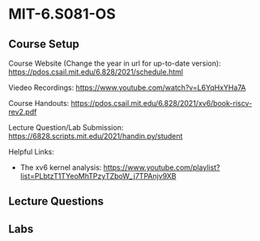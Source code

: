 # MIT-6.S081-OS

## Course Setup

Course Website (Change the year in url for up-to-date version): https://pdos.csail.mit.edu/6.828/2021/schedule.html

Viedeo Recordings: https://www.youtube.com/watch?v=L6YqHxYHa7A

Course Handouts: https://pdos.csail.mit.edu/6.828/2021/xv6/book-riscv-rev2.pdf

Lecture Question/Lab Submission: https://6828.scripts.mit.edu/2021/handin.py/student

Helpful Links:

- The xv6 kernel analysis: https://www.youtube.com/playlist?list=PLbtzT1TYeoMhTPzyTZboW_j7TPAnjv9XB

## Lecture Questions

## Labs

